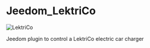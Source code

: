 # Jeedom_LektriCo

![LektriCo](https://sattaz.github.io/Jeedom_LektriCo/pictures/LektriCo_icon.png)

Jeedom plugin to control a LektriCo electric car charger
